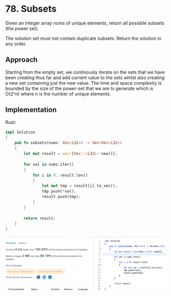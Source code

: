 # 78. Subsets

Given an integer array nums of unique elements, return all possible subsets (the power set).

The solution set must not contain duplicate subsets. Return the solution in any order.

## Approach

Starting from the empty set, we continously iterate on the sets that we have been creating thus far and add current value to the sets whilst also creating a new set containing just the new value. The time and space complexity is bounded by the size of the power-set that we are to generate which is O(2^n) where n is the number of unique elements.

## Implementation

Rust:

```rust
impl Solution 
{
    pub fn subsets(nums: Vec<i32>) -> Vec<Vec<i32>> 
    {
        let mut result = vec![Vec::<i32>::new()];

        for val in nums.iter()
        {
            for i in 0..result.len() 
            {
                let mut tmp = result[i].to_vec();
                tmp.push(*val);
                result.push(tmp);
            }
        }
        
        return result;
    }
}
```

![Acceptance-Test](resource/0078-Subsets-Rust.png)

